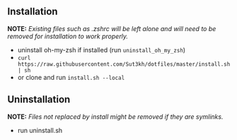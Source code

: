 
Installation
-------------

**NOTE:** *Existing files such as .zshrc will be left alone and will need to be
removed for installation to work properly.*

- uninstall oh-my-zsh if installed (run `uninstall_oh_my_zsh`)
- `curl https://raw.githubusercontent.com/Sut3kh/dotfiles/master/install.sh | sh`
- or clone and run `install.sh --local`

Uninstallation
---------------

**NOTE:** *Files not replaced by install might be removed if they are symlinks.*

- run uninstall.sh
